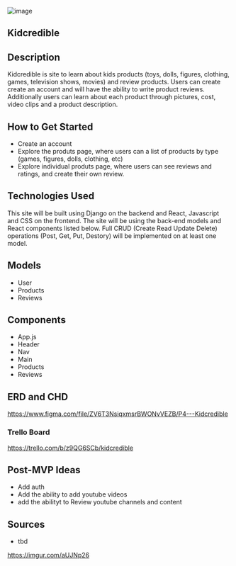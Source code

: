 ![image](https://imgur.com/aUJNp26.jpg)

## Kidcredible

## Description
Kidcredible is site to learn about kids products (toys, dolls, figures, clothing, games, television shows, movies) and review products. Users can create create an account and will have the ability to write product reviews. Additionally users can learn about each product through pictures, cost, video clips and a product description. 

## How to Get Started

- Create an account 
- Explore the produts page, where users can a list of products by type (games, figures, dolls, clothing, etc)
- Explore individual produts page, where users can see reviews and ratings, and create their own review.


## Technologies Used

This site will be built using Django on the backend and React, Javascript and CSS on the frontend. The site will be using the back-end models and React components listed below. Full CRUD (Create Read Update Delete) operations (Post, Get, Put, Destory) will be implemented on at least one model.

## Models
- User
- Products
- Reviews

## Components
- App.js
- Header
- Nav
- Main
- Products
- Reviews

## ERD and CHD
https://www.figma.com/file/ZV6T3NsiqxmsrBWONvVEZB/P4---Kidcredible


### Trello Board
https://trello.com/b/z9QG6SCb/kidcredible

## Post-MVP Ideas
- Add auth
- Add the ability to add youtube videos
- add the abilityt to Review youtube channels and content


## Sources
- tbd

https://imgur.com/aUJNp26

